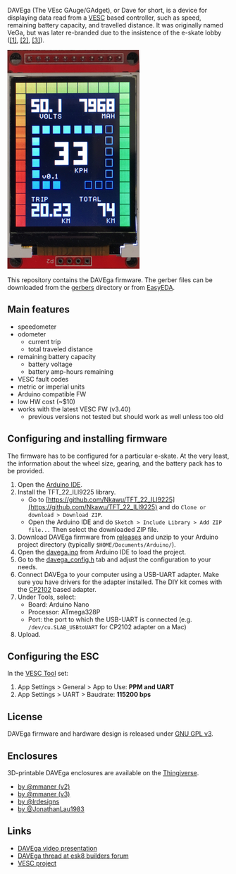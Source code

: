 DAVEga (The VEsc GAuge/GAdget), or Dave for short, is a device for displaying data read from a [VESC](https://www.vesc-project.com/) based controller, such as speed, remaining battery capacity, and travelled distance. It was originally named VeGa, but was later re-branded due to the insistence of the e-skate lobby ([[1]](https://www.electric-skateboard.builders/t/davega-battery-monitor-odometer-speedometer/71509/8?u=janpom), [[2]](https://www.electric-skateboard.builders/t/davega-battery-monitor-odometer-speedometer/71509/145?u=janpom), [[3]](https://www.electric-skateboard.builders/t/davega-battery-monitor-odometer-speedometer/71509/213?u=janpom)).

![DAVEga](img/davega.jpg)

This repository contains the DAVEga firmware. The gerber files can be downloaded from the [gerbers](gerbers/) directory or from [EasyEDA](https://easyeda.com/honza.pomikalek/VESC-Gauge).

## Main features

- speedometer
- odometer
  - current trip
  - total traveled distance
- remaining battery capacity
  - battery voltage
  - battery amp-hours remaining
- VESC fault codes
- metric or imperial units
- Arduino compatible FW
- low HW cost (~$10)
- works with the latest VESC FW (v3.40)
  - previous versions not tested but should work as well unless too old

## Configuring and installing firmware

The firmware has to be configured for a particular e-skate. At the very least, the information about the wheel size, gearing, and the battery pack has to be provided.

1. Open the [Arduino IDE](https://www.arduino.cc/en/Main/Software).
2. Install the TFT_22_ILI9225 library.
   - Go to [https://github.com/Nkawu/TFT_22_ILI9225](https://github.com/Nkawu/TFT_22_ILI9225) and do `Clone or download > Download ZIP`.
   - Open the Arduino IDE and do `Sketch > Include Library > Add ZIP file...` Then select the downloaded ZIP file.  
3. Download DAVEga firmware from [releases](https://github.com/janpom/davega/releases) and unzip to your Arduino project directory (typically `$HOME/Documents/Arduino/`).
3. Open the [davega.ino](davega.ino) from Arduino IDE to load the project.
4. Go to the [davega_config.h](davega_config.h) tab and adjust the configuration to your needs.
5. Connect DAVEga to your computer using a USB-UART adapter. Make sure you have drivers for the adapter installed. The DIY kit comes with the [CP2102](https://www.silabs.com/products/development-tools/software/usb-to-uart-bridge-vcp-drivers) based adapter.
6. Under Tools, select:
   - Board: Arduino Nano
   - Processor: ATmega328P
   - Port: the port to which the USB-UART is connected (e.g. `/dev/cu.SLAB_USBtoUART` for CP2102 adapter on a Mac)
7. Upload.

## Configuring the ESC

In the [VESC Tool](https://vesc-project.com/vesc_tool) set:

1. App Settings > General > App to Use: **PPM and UART**
2. App Settings > UART > Baudrate: **115200 bps**

## License

DAVEga firmware and hardware design is released under [GNU GPL v3](LICENSE).

## Enclosures

3D-printable DAVEga enclosures are available on the [Thingiverse](https://thingiverse.com/).
- [by @mmaner (v2)](https://www.thingiverse.com/thing:3218890)
- [by @mmaner (v3)](https://www.thingiverse.com/thing:3274207)
- [by @lrdesigns](https://www.thingiverse.com/thing:3171000)
- [by @JonathanLau1983](https://www.thingiverse.com/thing:3248802)

## Links

- [DAVEga video presentation](https://youtu.be/u4e83JhVZNA)
- [DAVEga thread at esk8 builders forum](https://www.electric-skateboard.builders/t/davega-battery-monitor-odometer-speedometer/71509)
- [VESC project](https://www.vesc-project.com/)
